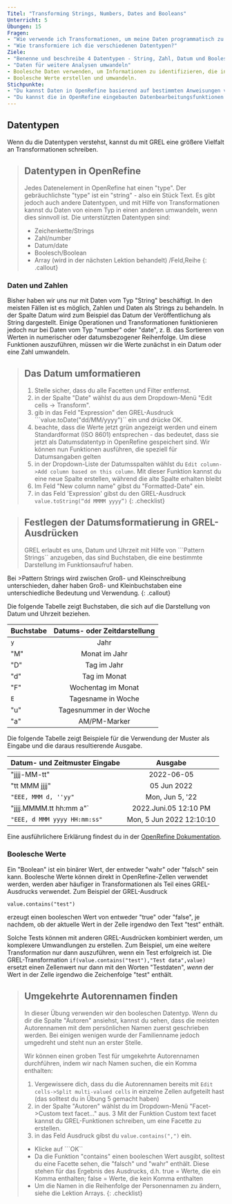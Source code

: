 ```yaml
---
Titel: "Transforming Strings, Numbers, Dates and Booleans"
Unterricht: 5
Übungen: 15
Fragen:
- "Wie verwende ich Transformationen, um meine Daten programmatisch zu bearbeiten?"
- "Wie transformiere ich die verschiedenen Datentypen?"
Ziele:
- "Benenne und beschreibe 4 Datentypen - String, Zahl, Datum und Boolesche Werte"
- "Daten für weitere Analysen umwandeln"
- Boolesche Daten verwenden, um Informationen zu identifizieren, die in einem anderen Format aufgezeichnet wurden.
- Boolesche Werte erstellen und umwandeln.
Stichpunkte:
- "Du kannst Daten in OpenRefine basierend auf bestimmten Anweisungen verändern"
- "Du kannst die in OpenRefine eingebauten Datenbearbeitungsfunktionen erweitern, indem du deine eigenen erstellst"
---
```


## Datentypen
Wenn du die Datentypen verstehst, kannst du mit GREL eine größere Vielfalt an Transformationen schreiben.

>## Datentypen in OpenRefine
>Jedes Datenelement in OpenRefine hat einen "type". Der gebräuchlichste "type" ist ein "string" - also ein Stück Text. Es gibt jedoch auch andere Datentypen, und mit Hilfe von Transformationen kannst du Daten von einem Typ in einen anderen umwandeln, wenn dies sinnvoll ist. Die unterstützten Datentypen sind:
>
>* Zeichenkette/Strings
>* Zahl/number
>* Datum/date
>* Boolesch/Boolean
>* Array (wird in der nächsten Lektion behandelt) /Feld,Reihe
{: .callout}

### Daten und Zahlen
Bisher haben wir uns nur mit Daten vom Typ "String" beschäftigt. In den meisten Fällen ist es möglich, Zahlen und Daten als Strings zu behandeln. 
In der Spalte Datum wird zum Beispiel das Datum der Veröffentlichung als String dargestellt. Einige Operationen und Transformationen funktionieren 
jedoch nur bei Daten vom Typ "number" oder "date", z. B. das Sortieren von Werten in numerischer oder datumsbezogener Reihenfolge. 
Um diese Funktionen auszuführen, müssen wir die Werte zunächst in ein Datum oder eine Zahl umwandeln.

>## Das Datum umformatieren
>1. Stelle sicher, dass du alle Facetten und Filter entfernst.
>2. in der Spalte "Date" wählst du aus dem Dropdown-Menü "Edit cells -> Transform".
>2. gib in das Feld "Expression" den GREL-Ausdruck ```value.toDate("dd/MM/yyyy")`` ein und drücke OK.
>3. beachte, dass die Werte jetzt grün angezeigt werden und einem Standardformat (ISO 8601) entsprechen - das bedeutet, dass sie jetzt als Datumsdatentyp in OpenRefine gespeichert sind. Wir können nun Funktionen ausführen, die speziell für Datumsangaben gelten
>4. in der Dropdown-Liste der Datumsspalten wählst du ``Edit column->Add column based on this column``. Mit dieser Funktion kannst du eine neue Spalte erstellen, während die alte Spalte erhalten bleibt
>5. Im Feld "New column name" gibst du "Formatted-Date" ein.
>6. in das Feld 'Expression' gibst du den GREL-Ausdruck ```value.toString(“dd MMMM yyyy”)```
{: .checklist}

>## Festlegen der Datumsformatierung in GREL-Ausdrücken
>
>GREL erlaubt es uns, Datum und Uhrzeit mit Hilfe von ```Pattern Strings`` anzugeben, das sind Buchstaben, die eine bestimmte Darstellung im Funktionsaufruf haben.
>
Bei >Pattern Strings wird zwischen Groß- und Kleinschreibung unterschieden, daher haben Groß- und Kleinbuchstaben eine unterschiedliche Bedeutung und Verwendung.
{: .callout}

Die folgende Tabelle zeigt Buchstaben, die sich auf die Darstellung von Datum und Uhrzeit beziehen.

| Buchstabe| Datums- oder Zeitdarstellung |
| ------------- |:-------------:|
| `y` | Jahr|
| "M" | Monat im Jahr|
| "D" | Tag im Jahr|
| "d" | Tag im Monat|
| "F" | Wochentag im Monat|
| `E` | Tagesname in Woche|
| "u" | Tagesnummer in der Woche|
| "a" | AM/PM-Marker|

Die folgende Tabelle zeigt Beispiele für die Verwendung der Muster als Eingabe und die daraus resultierende Ausgabe.

| Datum- und Zeitmuster Eingabe | Ausgabe |
| ------------- |:-------------:|
| "jjjj-MM-tt"| 2022-06-05|
| "tt MMM jjjj"| 05 Jun 2022|
| `"EEE, MMM d, ''yy"`| Mon, Jun 5, '22|
| "jjjj.MMMM.tt hh:mm a"`| 2022.Juni.05 12:10 PM|
| `"EEE, d MMM yyyy HH:mm:ss"`| Mon, 5 Jun 2022 12:10:10|

Eine ausführlichere Erklärung findest du in der [OpenRefine Dokumentation](https://docs.openrefine.org/manual/grelfunctions#date-functions).


### Boolesche Werte
Ein "Boolean" ist ein binärer Wert, der entweder "wahr" oder "falsch" sein kann. 
Boolesche Werte können direkt in OpenRefine-Zellen verwendet werden, werden aber häufiger in Transformationen 
als Teil eines GREL-Ausdrucks verwendet. Zum Beispiel der GREL-Ausdruck
```
value.contains("test")
```
erzeugt einen booleschen Wert von entweder "true" oder "false", je nachdem, ob der aktuelle Wert in der Zelle irgendwo den Text "test" enthält.

Solche Tests können mit anderen GREL-Ausdrücken kombiniert werden, um komplexere Umwandlungen zu erstellen. 
Zum Beispiel, um eine weitere Transformation nur dann auszuführen, wenn ein Test erfolgreich ist. 
Die GREL-Transformation ```if(value.contains("test"),"Test data",value)``` ersetzt einen Zellenwert nur dann mit den Worten "Testdaten", 
*wenn* der Wert in der Zelle irgendwo die Zeichenfolge "test" enthält.

>## Umgekehrte Autorennamen finden
>In dieser Übung verwenden wir den booleschen Datentyp.
>Wenn du dir die Spalte "Autoren" ansiehst, kannst du sehen, dass die meisten Autorennamen mit dem persönlichen Namen zuerst geschrieben werden. Bei einigen wenigen wurde der Familienname jedoch umgedreht und steht nun an erster Stelle.
>
>Wir können einen groben Test für umgekehrte Autorennamen durchführen, indem wir nach Namen suchen, die ein Komma enthalten:
>
>1. Vergewissere dich, dass du die Autorennamen bereits mit ```Edit cells->Split multi-valued cells``` in einzelne Zellen aufgeteilt hast (das solltest du in Übung 5 gemacht haben)
>2. in der Spalte "Autoren" wählst du im Dropdown-Menü "Facet->Custom text facet..." aus.
>3 Mit der Funktion Custom text facet kannst du GREL-Funktionen schreiben, um eine Facette zu erstellen.
>4. in das Feld Ausdruck gibst du ```value.contains(",")``` ein.
>* Klicke auf ```OK``
>* Da die Funktion "contains" einen booleschen Wert ausgibt, solltest du eine Facette sehen, die "falsch" und "wahr" enthält. Diese stehen für das Ergebnis des Ausdrucks, d.h. true = Werte, die ein Komma enthalten; false = Werte, die kein Komma enthalten
>* Um die Namen in die Reihenfolge der Personennamen zu ändern, siehe die Lektion Arrays.
{: .checklist}

